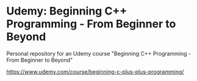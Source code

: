 # Udemy: Beginning C++ Programming - From Beginner to Beyond

Personal repository for an Udemy course "Beginning C++ Programming - From Beginner to Beyond"

https://www.udemy.com/course/beginning-c-plus-plus-programming/
